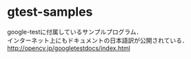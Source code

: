 gtest-samples
===============
google-testに付属しているサンプルプログラム．  
インターネット上にもドキュメントの日本語訳が公開されている．  
http://opencv.jp/googletestdocs/index.html
